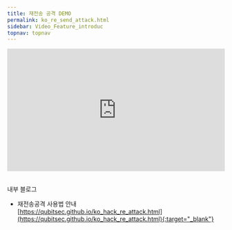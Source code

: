 ```yaml
---
title: 재전송 공격 DEMO
permalink: ko_re_send_attack.html
sidebar: Video_Feature_introduc
topnav: topnav
---
```


<style>.embed-container { position: relative; padding-bottom: 56.25%; height: 0; overflow: hidden; max-width: 100%; } .embed-container iframe, .embed-container object, .embed-container embed { position: absolute; top: 0; left: 0; width: 100%; height: 100%; }</style><div class='embed-container'><iframe src='https://www.youtube.com/embed/sl35TuzNHJg' frameborder='0' allowfullscreen></iframe></div>

<br />

내부 블로그  

- 재전송공격 사용법 안내   
[https://qubitsec.github.io/ko_hack_re_attack.html](https://qubitsec.github.io/ko_hack_re_attack.html){:target="_blank"}
